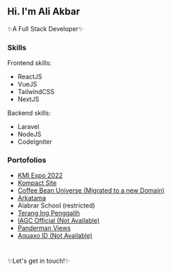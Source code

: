 ## Hi. I'm Ali Akbar
✨A Full Stack Developer✨

### Skills
Frontend skills:
- ReactJS
- VueJS
- TailwindCSS
- NextJS

Backend skills:
- Laravel
- NodeJS
- CodeIgniter

### Portofolios
- [KMI Expo 2022](https://kmiexpo2021.ub.ac.id)
- [Kompact Site](https://kompact.site)
- [Coffee Bean Universe (Migrated to a new Domain)](https://letharverse.com/)
- [Arkatama](https://arkatama.id)
- Alabrar School (restricted)
- [Terang Ing Penggalih](https://terangingpenggalih.com)
- [IAGC Official (Not Available)](https://iagcofficial.id)
- [Panderman Views](https://pandermanviews.com)
- [Aquaxo ID (Not Available)](https://aquaxo.id)

#
✨Let's get in touch!✨
